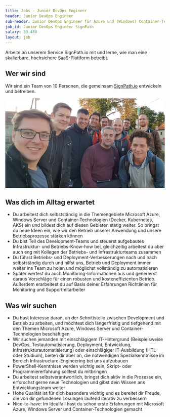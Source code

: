 ```yaml
---
title: Jobs - Junior DevOps Engineer
header: Junior DevOps Engineer
sub-header: Junior DevOps Engineer für Azure und (Windows) Container-Technologien m/w/d (Vollzeit/Teilzeit)
job_id: Junior DevOps Engineer SignPath
salary: 33.488
layout: job
---
```


Arbeite an unserem Service SignPath.io mit und lerne, wie man eine skalierbare, hochsichere SaaS-Plattform betreibt.

## Wer wir sind

Wir sind ein Team von 10 Personen, die gemeinsam [SignPath.io](https://signpath.io) entwickeln und betreiben.

![Team-Foto](/assets/img/jobs/team-photo.jpg)

## Was dich im Alltag erwartet

* Du arbeitest dich selbstständig in die Themengebiete Microsoft Azure, Windows Server und Container-Technologien (Docker, Kubernetes, AKS) ein und bildest dich auf diesen Gebieten stetig weiter. So bringst du neue Ideen ein, wie wir den Betrieb unserer Anwendung und unsere Betriebsprozesse stärken können
* Du bist Teil des Development-Teams und steuerst aufgebautes Infrastruktur- und Betriebs-Know-how bei, gleichzeitig arbeitest du aber auch eng mit Kollegen der Betriebs- und Infrastrukturteams zusammen
* Du führst Betriebs- und Deployment-Verbesserungen nach und nach selbstständig durch und hilfst uns, Betrieb und Deployment immer weiter ins Team zu holen und möglichst vollständig zu automatisieren
* Später wertest du auch Monitoring-Informationen aus und generierst daraus Vorschläge für einen robusten und kosteneffizienten Betrieb. Außerdem erarbeitest du auf Basis deiner Erfahrungen Richtlinien für Monitoring und Supportmitarbeiter

## Was wir suchen

* Du hast Interesse daran, an der Schnittstelle zwischen Development und Betrieb zu arbeiten, und möchtest dich längerfristig und tiefgehend mit den Themen Microsoft Azure, Windows Server und Container-Technologien beschäftigen
* Wir suchen jemanden mit einschlägigem IT-Hintergrund (Beispielsweise DevOps, Testautomatisierung, Deployment, Entwicklung, Infrastrukturautomatisierung) oder einschlägiger IT-Ausbildung (HTL oder Studium), bieten dir aber an, die notwendigen Spezialkenntnisse im Bereich Infrastructure-Engineering bei uns aufzubauen
* PowerShell-Kenntnisse werden wichtig sein, Skript- oder Programmiererfahrung solltest du mitbringen
* Du arbeitest selbstverantwortlich, bringst dich aktiv in die Prozesse ein, erforschst gerne neue Technologien und gibst dein Wissen ans Entwicklungsteam weiter
* Hohe Qualität ist für dich besonders wichtig und es bereitet dir Freude, die von dir gefundenen Lösungen laufend iterativ zu verbessern
* Nice-to-have: Im Idealfall hast du schon erste Erfahrungen mit Microsoft Azure, Windows Server und Container-Technologien gemacht
